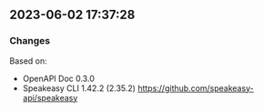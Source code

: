 

## 2023-06-02 17:37:28
### Changes
Based on:
- OpenAPI Doc 0.3.0 
- Speakeasy CLI 1.42.2 (2.35.2) https://github.com/speakeasy-api/speakeasy